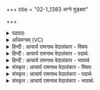 +++
title = "02-1_1383 अग्ने युङ्क्ष्वा"

+++
<details><summary>पदपाठः</summary>

अ꣡ग्ने꣢꣯। यु꣣ङ्क्ष्व꣢। हि। ये। त꣡व꣢꣯। अ꣡श्वा꣢꣯सः। दे꣣व। साध꣡वः꣢। अ꣡र꣢꣯म्। व꣡ह꣢꣯न्ति। आ꣣श꣡वः꣢। १३८३।
</details>

<details><summary>अधिमन्त्रम् (VC)</summary>

- अग्निः
- भरद्वाजो बार्हस्पत्यः
- गायत्री
- षड्जः
</details>

<details><summary>हिन्दी : आचार्य रामनाथ वेदालंकार - विषयः</summary>

प्रथम ऋचा पूर्वार्चिक में २५ क्रमाङ्क पर परमात्मा को सम्बोधित की गयी है। यहाँ अपने अन्तरात्मा को सम्बोधन है।
</details>

<details><summary>हिन्दी : आचार्य रामनाथ वेदालंकार - पदार्थः</summary>

पदार्थान्वयभाषाः -  हे (देव) ज्ञान से प्रकाशमान, (अग्ने) देह के अधिष्ठाता मेरे अन्तरात्मन् ! (ये तव) जो तुम्हारे (साधवः) भले (आशवः) शीघ्रगामी (अश्वासः) मन,बुद्धि,प्राण,इन्द्रिय रूप घोड़े (अरम्) पर्याप्तरूप से (वहन्ति) देह-रथ को चलाते हैं,उन्हें (युङ्क्ष्व हि) कार्य में तत्पर करो ॥१॥
</details>

<details><summary>हिन्दी : आचार्य रामनाथ वेदालंकार - भावार्थः</summary>

भावार्थभाषाः -  मनुष्य का आत्मा यदि सावधान नहीं है,तो उसके मन,इन्द्रिय आदि घोड़े कुमार्गगामी हो जाते हैं ॥१॥
</details>

<details><summary>संस्कृत : आचार्य रामनाथ वेदालंकार - विषयः</summary>

तत्र प्रथमा ऋक् पूर्वार्चिके २५ क्रमाङ्के परमात्मानं सम्बोधिता। अत्र स्वान्तरात्मा प्रबोध्यते।
</details>

<details><summary>संस्कृत : आचार्य रामनाथ वेदालंकार - पदार्थः</summary>

पदार्थान्वयभाषाः -  हे (देव) ज्ञानेन प्रकाशमान (अग्ने) देहाधिष्ठातः मदीय अन्तरात्मन् ! (ये तव) ये त्वदीयाः(साधवः)भद्राः, (आशवः) आशुगामिनः, (अश्वासः) मनोबुद्धिप्राणेन्द्रियरूपाः तुरङ्गाः, (अरम्) अलम्,पर्याप्तम् (वहन्ति) देहरथं चालयन्ति,तान् (युङ्क्ष्व हि) कार्ये योजय खलु ॥१॥२
</details>

<details><summary>संस्कृत : आचार्य रामनाथ वेदालंकार - भावार्थः</summary>

भावार्थभाषाः -  मनुष्यस्यात्मा यदि सावधानो नास्ति तर्हि तस्य मनइन्द्रियादयोऽश्वाः कुपथगामिनो जायन्ते ॥१॥
</details>
